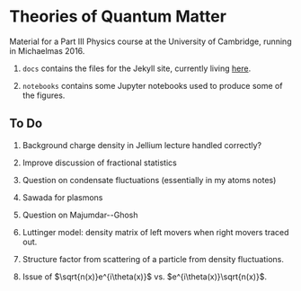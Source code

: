 # Theories of Quantum Matter

Material for a Part III Physics course at the University of Cambridge, running in Michaelmas 2016.

1. `docs` contains the files for the Jekyll site, currently living [here](http://tqm.courses.phy.cam.ac.uk/docs/).

2. `notebooks` contains some Jupyter notebooks used to produce some of the figures.

## To Do

1. Background charge density in Jellium lecture handled correctly?

1. Improve discussion of fractional statistics

1. Question on condensate fluctuations (essentially in my atoms notes)

1. Sawada for plasmons

1. Question on Majumdar--Ghosh

1. Luttinger model: density matrix of left movers when right movers traced out.

1. Structure factor from scattering of a particle from density fluctuations.

1. Issue of $\sqrt{n(x)}e^{i\theta(x)}$ vs. $e^{i\theta(x)}\sqrt{n(x)}$.
